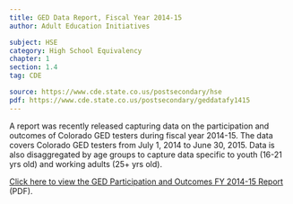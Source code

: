 ```yaml
---
title: GED Data Report, Fiscal Year 2014-15
author: Adult Education Initiatives

subject: HSE
category: High School Equivalency
chapter: 1
section: 1.4
tag: CDE

source: https://www.cde.state.co.us/postsecondary/hse
pdf: https://www.cde.state.co.us/postsecondary/geddatafy1415
---
```

A report was recently released capturing data on the participation and outcomes of Colorado GED testers during fiscal year 2014-15. The data covers Colorado GED testers from July 1, 2014 to June 30, 2015. Data is also disaggregated by age groups to capture data specific to youth (16-21 yrs old) and working adults (25+ yrs old).

[Click here to view the GED Participation and Outcomes FY 2014-15 Report](https://www.cde.state.co.us/postsecondary/geddatafy1415) (PDF).